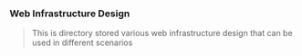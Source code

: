 ### Web Infrastructure Design
> This is directory stored various web infrastructure design that can be used in different scenarios
